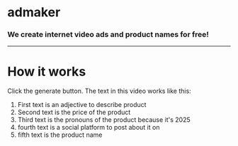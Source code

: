 # admaker

### We create internet video ads and product names for free!
***
# How it works

Click the generate button.
The text in this video works like this:
1. First text is an adjective to describe product
2. Second text is the price of the product
3. Third text is the pronouns of the product because it's 2025
4. fourth text is a social platform to post about it on
5. fifth text is the product name
